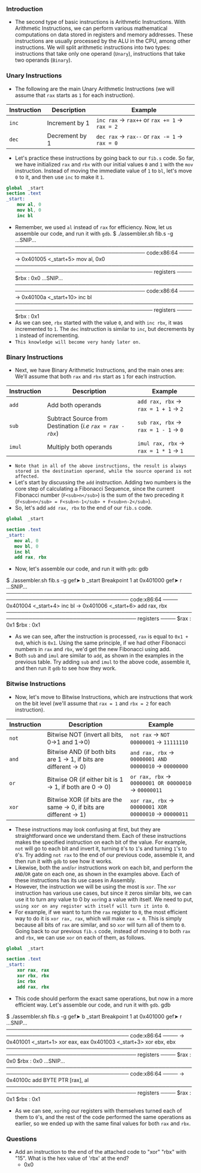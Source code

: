 ### Introduction
- The second type of basic instructions is Arithmetic Instructions. With Arithmetic Instructions, we can perform various mathematical computations on data stored in registers and memory addresses. These instructions are usually processed by the ALU in the CPU, among other instructions. We will split arithmetic instructions into two types: instructions that take only one operand (`Unary`), instructions that take two operands (`Binary`).



### Unary Instructions
- The following are the main Unary Arithmetic Instructions (we will assume that `rax` starts as `1` for each instruction).

| Instruction | Description | Example |
| --- | --- | --- |
| `inc` | Increment by 1 | `inc rax` -> `rax++` or `rax += 1` -> `rax = 2` |
| `dec` | Decrement by 1 | `dec rax` -> `rax--` or `rax -= 1` -> `rax = 0` |

- Let's practice these instructions by going back to our `fib.s` code. So far, we have initialized `rax` and `rbx` with our initial values `0` and `1` with the `mov` instruction. Instead of moving the immediate value of `1` to `bl`, let's move `0` to it, and then use `inc` to make it `1`.
```nasm
global  _start
section .text
_start:
    mov al, 0
    mov bl, 0
    inc bl
```
- Remember, we used `al` instead of `rax` for efficiency. Now, let us assemble our code, and run it with `gdb`.
$ ./assembler.sh fib.s -g
...SNIP...
─────────────────────────────────────────────────────────────────────────────────── code:x86:64 ────
 →   0x401005 <\_start+5>      mov    al, 0x0
───────────────────────────────────────────────────────────────────────────────────── registers ────
$rbx   : 0x0
...SNIP...
─────────────────────────────────────────────────────────────────────────────────── code:x86:64 ────
 →   0x40100a <\_start+10>      inc    bl
───────────────────────────────────────────────────────────────────────────────────── registers ────
$rbx   : 0x1
- As we can see, `rbx` started with the value `0`, and with `inc rbx`, it was incremented to `1`. The `dec` instruction is similar to `inc`, but decrements by `1` instead of incrementing.
- `This knowledge will become very handy later on.`

### Binary Instructions
- Next, we have Binary Arithmetic Instructions, and the main ones are: We'll assume that both `rax` and `rbx` start as `1` for each instruction.

| Instruction | Description | Example |
| --- | --- | --- |
| `add` | Add both operands | `add rax, rbx` -> `rax = 1 + 1` -> `2` |
| `sub` | Subtract Source from Destination (_i.e `rax = rax - rbx`_) | `sub rax, rbx` -> `rax = 1 - 1` -> `0` |
| `imul` | Multiply both operands | `imul rax, rbx` -> `rax = 1 * 1` -> `1` |
- `Note that in all of the above instructions, the result is always stored in the destination operand, while the source operand is not affected.`
- Let's start by discussing the `add` instruction. Adding two numbers is the core step of calculating a Fibonacci Sequence, since the current Fibonacci number (`F<sub>n</sub>`) is the sum of the two preceding it (`F<sub>n</sub> = F<sub>n-1</sub> + F<sub>n-2</sub>`).
- So, let's add `add rax, rbx` to the end of our `fib.s` code.

```nasm
global  _start

section .text
_start:
   mov al, 0
   mov bl, 0
   inc bl
   add rax, rbx
```
- Now, let's assemble our code, and run it with `gdb`:
gdb

$ ./assembler.sh fib.s -g
gef➤  b \_start
Breakpoint 1 at 0x401000
gef➤  r
...SNIP...
─────────────────────────────────────────────────────────────────────────────────── code:x86:64 ────
     0x401004 <\_start+4>       inc    bl
 →   0x401006 <\_start+6>       add    rax, rbx
───────────────────────────────────────────────────────────────────────────────────── registers ────
$rax   : 0x1
$rbx   : 0x1
- As we can see, after the instruction is processed, `rax` is equal to `0x1 + 0x0`, which is `0x1`. Using the same principle, if we had other Fibonacci numbers in `rax` and `rbx`, we'd get the new Fibonacci using add.
- Both `sub` and `imul` are similar to `add`, as shown in the examples in the previous table. Try adding `sub` and `imul` to the above code, assemble it, and then run it `gdb` to see how they work.



### Bitwise Instructions
- Now, let's move to Bitwise Instructions, which are instructions that work on the bit level (we'll assume that `rax = 1` and `rbx = 2` for each instruction).

| Instruction | Description | Example |
| --- | --- | --- |
| `not` | Bitwise NOT (invert all bits, 0->1 and 1->0) | `not rax` -> `NOT 00000001` -> `11111110` |
| `and` | Bitwise AND (if both bits are 1 -> 1, if bits are different -> 0) | `and rax, rbx` -> `00000001 AND 00000010` -> `00000000` |
| `or` | Bitwise OR (if either bit is 1 -> 1, if both are 0 -> 0) | `or rax, rbx` -> `00000001 OR 00000010` -> `00000011` |
| `xor` | Bitwise XOR (if bits are the same -> 0, if bits are different -> 1) | `xor rax, rbx` -> `00000001 XOR 00000010` -> `00000011` |

- These instructions may look confusing at first, but they are straightforward once we understand them. Each of these instructions makes the specified instruction on each bit of the value. For example, `not` will go to each bit and invert it, turning `0`'s to `1`'s and turning `1`'s to `0`'s. Try adding `not rax` to the end of our previous code, assemble it, and then run it with `gdb` to see how it works.
- Likewise, both the `and`/`or` instructions work on each bit, and perform the `AND`/`OR` gate on each one, as shown in the examples above. Each of these instructions has its use cases in Assembly.
- However, the instruction we will be using the most is `xor`. The `xor` instruction has various use cases, but since it zeros similar bits, we can use it to turn any value to 0 by `xor`ing a value with itself. We need to put, `using xor on any register with itself will turn it into 0`.
- For example, if we want to turn the `rax` register to `0`, the most efficient way to do it is `xor rax, rax`, which will make `rax = 0`. This is simply because all bits of `rax` are similar, and so `xor` will turn all of them to `0`. Going back to our previous `fib.s` code, instead of moving `0` to both `rax` and `rbx`, we can use `xor` on each of them, as follows.

```nasm
global  _start

section .text
_start:
    xor rax, rax
    xor rbx, rbx
    inc rbx
    add rax, rbx
```

- This code should perform the exact same operations, but now in a more efficient way. Let's assemble our code, and run it with `gdb`.
gdb

$ ./assembler.sh fib.s -g
gef➤  b \_start
Breakpoint 1 at 0x401000
gef➤  r
...SNIP...
─────────────────────────────────────────────────────────────────────────────────── code:x86:64 ────
 →   0x401001 <\_start+1>       xor    eax, eax
     0x401003 <\_start+3>       xor    ebx, ebx
───────────────────────────────────────────────────────────────────────────────────── registers ────
$rax   : 0x0
$rbx   : 0x0
...SNIP...
─────────────────────────────────────────────────────────────────────────────────── code:x86:64 ────
 →   0x40100c                  add    BYTE PTR \[rax\], al
───────────────────────────────────────────────────────────────────────────────────── registers ────
$rax   : 0x1
$rbx   : 0x1
- As we can see, `xor`ing our registers with themselves turned each of them to `0`'s, and the rest of the code performed the same operations as earlier, so we ended up with the same final values for both `rax` and `rbx`.

### Questions
- Add an instruction to the end of the attached code to "xor" "rbx" with "15". What is the hex value of 'rbx' at the end?
	- 0x0